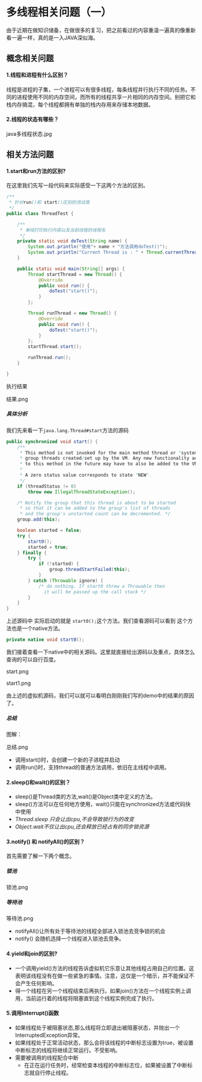 # 多线程相关问题（一）

由于近期在做知识储备，在做很多的复习，把之前看过的内容重温一遍真的像重新看一遍一样，真的是一入JAVA深似海。

## 概念相关问题

#### 1.线程和进程有什么区别？

线程是进程的子集，一个进程可以有很多线程，每条线程并行执行不同的任务。不同的进程使用不同的内存空间，而所有的线程共享一片相同的内存空间。别把它和栈内存搞混，每个线程都拥有单独的栈内存用来存储本地数据。

#### 2.线程的状态有哪些？

java多线程状态.jpg



## 相关方法问题

#### 1.start和run方法的区别?

在这里我们先写一段代码来实际感受一下这两个方法的区别。

```java
/**
 * 针对run()和 start()区别的测试类
 */
public class ThreadTest {

    /**
     * 单纯打印执行内容以及当前线程的线程名
     */
    private static void doTest(String name) {
        System.out.println("使用"+ name + "方法调用doTest()");
        System.out.println("Current Thread is : " + Thread.currentThread().getName());
    }

    public static void main(String[] args) {
        Thread startThread = new Thread() {
            @Override
            public void run() {
                doTest("start()");
            }
        };

        Thread runThread = new Thread() {
            @Override
            public void run() {
                doTest("start()");
            }
        };
        startThread.start();

        runThread.run();
    }

}
```



执行结果

结果.png



##### 具体分析

我们先来看一下`java.lang.Thread#start`方法的源码

```java
public synchronized void start() {
    /**
     * This method is not invoked for the main method thread or "system"
     * group threads created/set up by the VM. Any new functionality added
     * to this method in the future may have to also be added to the VM.
     *
     * A zero status value corresponds to state "NEW".
     */
    if (threadStatus != 0)
        throw new IllegalThreadStateException();

    /* Notify the group that this thread is about to be started
     * so that it can be added to the group's list of threads
     * and the group's unstarted count can be decremented. */
    group.add(this);

    boolean started = false;
    try {
        start0();
        started = true;
    } finally {
        try {
            if (!started) {
                group.threadStartFailed(this);
            }
        } catch (Throwable ignore) {
            /* do nothing. If start0 threw a Throwable then
              it will be passed up the call stack */
        }
    }
}
```

上述源码中 实际启动的就是 `start0();`这个方法。我们查看源码可以看到 这个方法也是一个native方法。

```java
private native void start0();
```

我们接着查看一下native中的相关源码。这里就直接给出源码以及重点，具体怎么查询的可以自行百度。

start.png

start1.png



由上述的虚拟机源码，我们可以就可以看明白刚刚我们写的demo中的结果的原因了。

##### 总结

图解：

总结.png

- 调用start()时，会创建一个新的子进程并启动
- 调用run()时，支持thread的普通方法调用，依旧在主线程中调用。





#### 2.sleep()和wait()的区别？

- sleep()是Thread类的方法,wait()是Object类中定义的方法。
- sleep()方法可以在任何地方使用，wait()只能在synchronized方法或代码快中使用
- *Thread.sleep 只会让出cpu,不会导致锁行为的改变*
- *Object.wait不仅让出cpu,还会释放已经占有的同步锁资源*



#### 3.notify() 和 notifyAll()的区别？

首先需要了解一下两个概念。

##### 锁池

锁池.png

##### 等待池

等待池.png



- notifyAll()让所有处于等待池的线程全部进入锁池去竞争锁的机会
- notify() 会随机选择一个线程进入锁池去竞争。



#### 4.yield和join的区别?

- 一个调用yield()方法的线程告诉虚拟机它乐意让其他线程占用自己的位置。这表明该线程没有在做一些紧急的事情。注意，这仅是一个暗示，并不能保证不会产生任何影响。
- 得一个线程在另一个线程结束后再执行。如果join()方法在一个线程实例上调用，当前运行着的线程将阻塞直到这个线程实例完成了执行。





#### 5.调用Interrupt()函数

- 如果线程处于被阻塞状态,那么线程将立即退出被阻塞状态，并抛出一个InterruptedException异常。
- 如果线程处于正常活动状态，那么会将该线程的中断标志设置为true，被设置中断标志的线程将继续正常运行。不受影响。
- 需要被调用的线程配合中断 
  - 在正在运行任务时，经常检查本线程的中断标志位，如果被设置了中断标志就自行停止线程。 